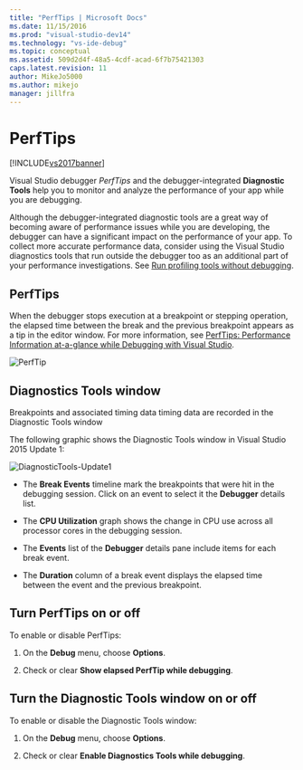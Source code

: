 ```yaml
---
title: "PerfTips | Microsoft Docs"
ms.date: 11/15/2016
ms.prod: "visual-studio-dev14"
ms.technology: "vs-ide-debug"
ms.topic: conceptual
ms.assetid: 509d2d4f-48a5-4cdf-acad-6f7b75421303
caps.latest.revision: 11
author: MikeJo5000
ms.author: mikejo
manager: jillfra
---
```

# PerfTips
[!INCLUDE[vs2017banner](../includes/vs2017banner.md)]

Visual Studio debugger *PerfTips* and the debugger-integrated **Diagnostic Tools** help you to monitor and analyze the performance of your app while you are debugging.  
  
 Although the debugger-integrated diagnostic tools are a great way of becoming aware of performance issues while you are developing, the debugger can have a significant impact on the performance of your app. To collect more accurate performance data, consider using the Visual Studio diagnostics tools that run outside the debugger too as an additional part of your performance investigations. See [Run profiling tools without debugging](http://msdn.microsoft.com/library/e97ce1a4-62d6-4b8e-a2f7-61576437ff01).  
  
## PerfTips  
 When the debugger stops execution at a breakpoint or stepping operation, the elapsed time between the break and the previous breakpoint appears as a tip in the editor window. For more information, see [PerfTips: Performance Information at-a-glance while Debugging with Visual Studio](http://blogs.msdn.com/b/visualstudioalm/archive/2014/08/18/perftips-performance-information-at-a-glance-while-debugging-with-visual-studio.aspx).  
  
 ![PerfTip](../profiling/media/dbgdiag-perf-perftip.png "DBGDIAG_PERF_PerfTip")  
  
## Diagnostics Tools window  
 Breakpoints and associated timing data timing data are recorded in the Diagnostic Tools window  
  
 The following graphic shows the Diagnostic Tools window in Visual Studio 2015 Update 1:  
  
 ![DiagnosticTools&#45;Update1](../profiling/media/diagnostictools-update1.png "DiagnosticTools-Update1")  
  
- The **Break Events** timeline mark the breakpoints that were hit in the debugging session. Click on an event to select it the **Debugger** details list.  
  
- The **CPU Utilization** graph shows the change in CPU use across all processor cores in the debugging session.  
  
- The **Events** list of the **Debugger** details pane include items for each break event.  
  
- The **Duration** column of a break event displays the elapsed time between the event and the previous breakpoint.  
  
## Turn PerfTips on or off  
 To enable or disable PerfTips:  
  
1. On the **Debug** menu, choose **Options**.  
  
2. Check or clear **Show elapsed PerfTip while debugging**.  
  
## Turn the Diagnostic Tools window on or off  
 To enable or disable the Diagnostic Tools window:  
  
1. On the **Debug** menu, choose **Options**.  
  
2. Check or clear **Enable Diagnostics Tools while debugging**.
